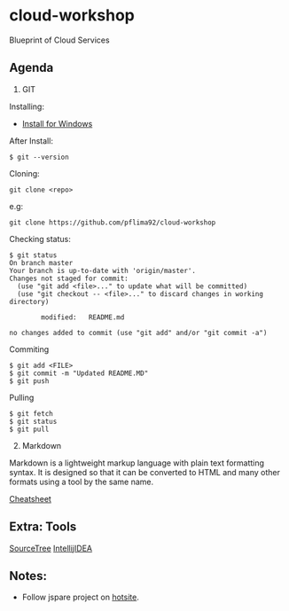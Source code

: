 # cloud-workshop

Blueprint of Cloud Services

## Agenda

1. GIT

Installing:

- [Install for Windows](https://git-scm.com/download/win)

After Install:

```
$ git --version
```

Cloning:

```
git clone <repo>
```

e.g:

```
git clone https://github.com/pflima92/cloud-workshop

```

Checking status:

```
$ git status
On branch master
Your branch is up-to-date with 'origin/master'.
Changes not staged for commit:
  (use "git add <file>..." to update what will be committed)
  (use "git checkout -- <file>..." to discard changes in working directory)

        modified:   README.md

no changes added to commit (use "git add" and/or "git commit -a")
```

Commiting

```
$ git add <FILE>
$ git commit -m "Updated README.MD"
$ git push
```

Pulling
```
$ git fetch
$ git status
$ git pull
```

2. Markdown

Markdown is a lightweight markup language with plain text formatting syntax. It is designed so that it can be converted to HTML and many other formats using a tool by the same name.

[Cheatsheet](https://github.com/adam-p/markdown-here/wiki/Markdown-Cheatsheet)


## Extra: Tools

[SourceTree](https://www.sourcetreeapp.com/)
[IntellijIDEA](http://www.jetbrains.com/idea/)

## Notes:

- Follow jspare project on [hotsite](http://jspare.org).
